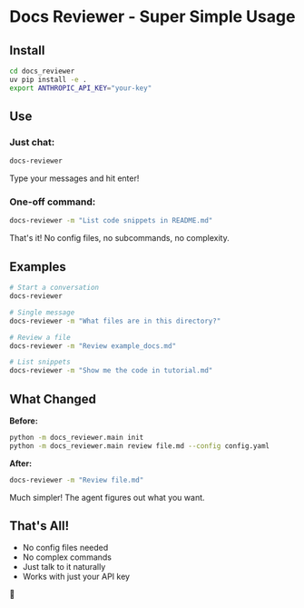# Docs Reviewer - Super Simple Usage

## Install

```bash
cd docs_reviewer
uv pip install -e .
export ANTHROPIC_API_KEY="your-key"
```

## Use

### Just chat:
```bash
docs-reviewer
```

Type your messages and hit enter!

### One-off command:
```bash
docs-reviewer -m "List code snippets in README.md"
```

That's it! No config files, no subcommands, no complexity.

## Examples

```bash
# Start a conversation
docs-reviewer

# Single message
docs-reviewer -m "What files are in this directory?"

# Review a file
docs-reviewer -m "Review example_docs.md"

# List snippets
docs-reviewer -m "Show me the code in tutorial.md"
```

## What Changed

**Before:**
```bash
python -m docs_reviewer.main init
python -m docs_reviewer.main review file.md --config config.yaml
```

**After:**
```bash
docs-reviewer -m "Review file.md"
```

Much simpler! The agent figures out what you want.

## That's All!

- No config files needed
- No complex commands
- Just talk to it naturally
- Works with just your API key

🎉
